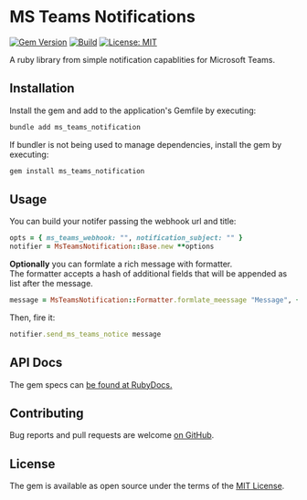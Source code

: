 # MS Teams Notifications
[![Gem Version](https://badge.fury.io/rb/ms_teams_notification.svg)](https://rubygems.org/gems/ms_teams_notification)
[![Build](https://github.com/abarrak/ms_teams_notification/actions/workflows/main.yml/badge.svg)](https://github.com/abarrak/ms_teams_notification/actions/workflows/main.yml)
[![License: MIT](https://img.shields.io/badge/License-MIT-yellow.svg)](https://opensource.org/licenses/MIT)


A ruby library from simple notification capablities for Microsoft Teams.

## Installation

Install the gem and add to the application's Gemfile by executing:

```bash
bundle add ms_teams_notification
```

If bundler is not being used to manage dependencies, install the gem by executing:

```bash
gem install ms_teams_notification
```

## Usage

You can build your notifer passing the webhook url and title:

```ruby
opts = { ms_teams_webhook: "", notification_subject: "" }
notifier = MsTeamsNotification::Base.new **options
```

**Optionally** you can formlate a rich message with formatter.<br>
The formatter accepts a hash of additional fields that will be appended as list after the message.

```ruby
message = MsTeamsNotification::Formatter.formlate_meessage "Message", { time: Time.now }
```

Then, fire it:

```ruby
notifier.send_ms_teams_notice message
```


## API Docs

The gem specs can [be found at RubyDocs.](https://www.rubydoc.info/gems/ms_teams_notification)

## Contributing

Bug reports and pull requests are welcome [on GitHub](https://github.com/abarrak/ms_teams_notification).

## License

The gem is available as open source under the terms of the [MIT License](https://opensource.org/licenses/MIT).
